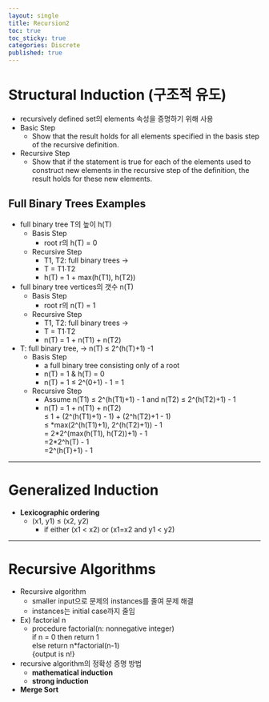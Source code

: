```yaml
---
layout: single
title: Recursion2
toc: true
toc_sticky: true
categories: Discrete
published: true
---
```


# Structural Induction (구조적 유도)

* recursively defined set의 elements 속성을 증명하기 위해 사용
* Basic Step
	* Show that the result holds for all elements specified in the basis step of the recursive definition. 
* Recursive Step
	* Show that if the statement is true for each of the elements used to construct new elements in the recursive step of the definition, the result holds for these new elements. 

## Full Binary Trees Examples
* full binary tree T의 높이 h(T)
    * Basis Step
        * root r의 h(T) = 0
    * Recursive Step
        * T1, T2: full binary trees ->
        * T = T1∙T2 
        * h(T) = 1 + max(h(T1), h(T2))
* full binary tree vertices의 갯수 n(T)
    * Basis Step
        * root r의 n(T) = 1
    * Recursive Step
        * T1, T2: full binary trees ->
        * T = T1∙T2 
        * n(T) = 1 + n(T1) + n(T2)
* T: full binary tree, -> n(T) ≤ 2^(h(T)+1) -1
    * Basis Step
        * a full binary tree consisting only of a root
        * n(T) = 1 & h(T) = 0
        * n(T) = 1 ≤ 2^(0+1) - 1 = 1
    * Recursive Step
        * Assume n(T1) ≤ 2^(h(T1)+1) - 1 and n(T2) ≤ 2^(h(T2)+1) - 1
        * n(T) = 1 + n(T1) + n(T2)<br/>
          ≤ 1 + (2^(h(T1)+1) - 1) + (2^h(T2)+1 - 1)<br/>
	  ≤ \*max(2^(h(T1)+1), 2^(h(T2)+1)) - 1<br/>
	  = 2\*2^(max(h(T1), h(T2))+1) - 1<br/>
	  =2\*2^h(T) - 1<br/>
	  =2^(h(T)+1) - 1<br/>

--------------

# Generalized Induction
* **Lexicographic ordering**
    * (x1, y1) ≤ (x2, y2) 
      * if either (x1 < x2) or (x1=x2 and y1 < y2)

--------------

# Recursive Algorithms
* Recursive algorithm
    * smaller input으로 문제의 instances를 줄여 문제 해결
    * instances는 initial case까지 줄임
* Ex) factorial n
    * procedure factorial(n: nonnegative integer)<br/>
	if n = 0 then return 1<br/>
	else return n\*factorial(n-1)<br/>
	\{output is n!\}<br/>
* recursive algorithm의 정확성 증명 방법
    * **mathematical induction**
    * **strong induction**
* **Merge Sort**


